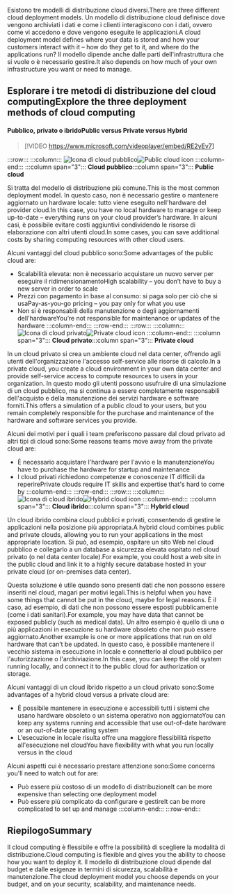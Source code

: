 <span data-ttu-id="3a0da-101">Esistono tre modelli di distribuzione cloud diversi.</span><span class="sxs-lookup"><span data-stu-id="3a0da-101">There are three different cloud deployment models.</span></span> <span data-ttu-id="3a0da-102">Un modello di distribuzione cloud definisce dove vengono archiviati i dati e come i clienti interagiscono con i dati, ovvero come vi accedono e dove vengono eseguite le applicazioni.</span><span class="sxs-lookup"><span data-stu-id="3a0da-102">A cloud deployment model defines where your data is stored and how your customers interact with it – how do they get to it, and where do the applications run?</span></span> <span data-ttu-id="3a0da-103">Il modello dipende anche dalle parti dell'infrastruttura che si vuole o è necessario gestire.</span><span class="sxs-lookup"><span data-stu-id="3a0da-103">It also depends on how much of your own infrastructure you want or need to manage.</span></span>

## <a name="explore-the-three-deployment-methods-of-cloud-computing"></a><span data-ttu-id="3a0da-104">Esplorare i tre metodi di distribuzione del cloud computing</span><span class="sxs-lookup"><span data-stu-id="3a0da-104">Explore the three deployment methods of cloud computing</span></span>

#### <a name="public-versus-private-versus-hybrid"></a><span data-ttu-id="3a0da-105">Pubblico, privato o ibrido</span><span class="sxs-lookup"><span data-stu-id="3a0da-105">Public versus Private versus Hybrid</span></span>

> [!VIDEO https://www.microsoft.com/videoplayer/embed/RE2yEv7]

:::row:::
    :::column:::
        <span data-ttu-id="3a0da-106">![Icona di cloud pubblico](../media/4-public-cloud.png)</span><span class="sxs-lookup"><span data-stu-id="3a0da-106">![Public cloud icon](../media/4-public-cloud.png)</span></span>
    :::column-end:::
    <span data-ttu-id="3a0da-107">:::column span="3"::: **Cloud pubblico**</span><span class="sxs-lookup"><span data-stu-id="3a0da-107">:::column span="3"::: **Public cloud**</span></span>

<span data-ttu-id="3a0da-108">Si tratta del modello di distribuzione più comune.</span><span class="sxs-lookup"><span data-stu-id="3a0da-108">This is the most common deployment model.</span></span> <span data-ttu-id="3a0da-109">In questo caso, non è necessario gestire o mantenere aggiornato un hardware locale: tutto viene eseguito nell'hardware del provider cloud.</span><span class="sxs-lookup"><span data-stu-id="3a0da-109">In this case, you have no local hardware to manage or keep up-to-date – everything runs on your cloud provider’s hardware.</span></span> <span data-ttu-id="3a0da-110">In alcuni casi, è possibile evitare costi aggiuntivi condividendo le risorse di elaborazione con altri utenti cloud.</span><span class="sxs-lookup"><span data-stu-id="3a0da-110">In some cases, you can save additional costs by sharing computing resources with other cloud users.</span></span>

<span data-ttu-id="3a0da-111">Alcuni vantaggi del cloud pubblico sono:</span><span class="sxs-lookup"><span data-stu-id="3a0da-111">Some advantages of the public cloud are:</span></span>

- <span data-ttu-id="3a0da-112">Scalabilità elevata: non è necessario acquistare un nuovo server per eseguire il ridimensionamento</span><span class="sxs-lookup"><span data-stu-id="3a0da-112">High scalability – you don’t have to buy a new server in order to scale</span></span>
- <span data-ttu-id="3a0da-113">Prezzi con pagamento in base al consumo: si paga solo per ciò che si usa</span><span class="sxs-lookup"><span data-stu-id="3a0da-113">Pay-as-you-go pricing – you pay only for what you use</span></span>
- <span data-ttu-id="3a0da-114">Non si è responsabili della manutenzione o degli aggiornamenti dell'hardware</span><span class="sxs-lookup"><span data-stu-id="3a0da-114">You’re not responsible for maintenance or updates of the hardware</span></span> :::column-end:::
  :::row-end:::
:::row:::
   :::column:::
        <span data-ttu-id="3a0da-115">![Icona di cloud privato](../media/4-private-cloud.png)</span><span class="sxs-lookup"><span data-stu-id="3a0da-115">![Private cloud icon](../media/4-private-cloud.png)</span></span>
    :::column-end:::
    <span data-ttu-id="3a0da-116">:::column span="3"::: **Cloud privato**</span><span class="sxs-lookup"><span data-stu-id="3a0da-116">:::column span="3"::: **Private cloud**</span></span>

<span data-ttu-id="3a0da-117">In un cloud privato si crea un ambiente cloud nel data center, offrendo agli utenti dell'organizzazione l'accesso self-service alle risorse di calcolo.</span><span class="sxs-lookup"><span data-stu-id="3a0da-117">In a private cloud, you create a cloud environment in your own data center and provide self-service access to compute resources to users in your organization.</span></span> <span data-ttu-id="3a0da-118">In questo modo gli utenti possono usufruire di una simulazione di un cloud pubblico, ma si continua a essere completamente responsabili dell'acquisto e della manutenzione dei servizi hardware e software forniti.</span><span class="sxs-lookup"><span data-stu-id="3a0da-118">This offers a simulation of a public cloud to your users, but you remain completely responsible for the purchase and maintenance of the hardware and software services you provide.</span></span>

<span data-ttu-id="3a0da-119">Alcuni dei motivi per i quali i team preferiscono passare dal cloud privato ad altri tipi di cloud sono:</span><span class="sxs-lookup"><span data-stu-id="3a0da-119">Some reasons teams move away from the private cloud are:</span></span>

- <span data-ttu-id="3a0da-120">È necessario acquistare l'hardware per l'avvio e la manutenzione</span><span class="sxs-lookup"><span data-stu-id="3a0da-120">You have to purchase the hardware for startup and maintenance</span></span>
- <span data-ttu-id="3a0da-121">I cloud privati richiedono competenze e conoscenze IT difficili da reperire</span><span class="sxs-lookup"><span data-stu-id="3a0da-121">Private clouds require IT skills and expertise that's hard to come by</span></span>
:::column-end:::
:::row-end:::
 :::row:::
    :::column:::
        <span data-ttu-id="3a0da-122">![Icona di cloud ibrido](../media/4-hybrid-cloud.png)</span><span class="sxs-lookup"><span data-stu-id="3a0da-122">![Hybrid cloud icon](../media/4-hybrid-cloud.png)</span></span>
    :::column-end:::
    <span data-ttu-id="3a0da-123">:::column span="3"::: **Cloud ibrido**</span><span class="sxs-lookup"><span data-stu-id="3a0da-123">:::column span="3"::: **Hybrid cloud**</span></span>

<span data-ttu-id="3a0da-124">Un cloud ibrido combina cloud pubblici e privati, consentendo di gestire le applicazioni nella posizione più appropriata.</span><span class="sxs-lookup"><span data-stu-id="3a0da-124">A hybrid cloud combines public and private clouds, allowing you to run your applications in the most appropriate location.</span></span> <span data-ttu-id="3a0da-125">Si può, ad esempio, ospitare un sito Web nel cloud pubblico e collegarlo a un database a sicurezza elevata ospitato nel cloud privato (o nel data center locale).</span><span class="sxs-lookup"><span data-stu-id="3a0da-125">For example, you could host a web site in the public cloud and link it to a highly secure database hosted in your private cloud (or on-premises data center).</span></span>

<span data-ttu-id="3a0da-126">Questa soluzione è utile quando sono presenti dati che non possono essere inseriti nel cloud, magari per motivi legali.</span><span class="sxs-lookup"><span data-stu-id="3a0da-126">This is helpful when you have some things that cannot be put in the cloud, maybe for legal reasons.</span></span> <span data-ttu-id="3a0da-127">È il caso, ad esempio, di dati che non possono essere esposti pubblicamente (come i dati sanitari).</span><span class="sxs-lookup"><span data-stu-id="3a0da-127">For example, you may have data that cannot be exposed publicly (such as medical data).</span></span> <span data-ttu-id="3a0da-128">Un altro esempio è quello di una o più applicazioni in esecuzione su hardware obsoleto che non può essere aggiornato.</span><span class="sxs-lookup"><span data-stu-id="3a0da-128">Another example is one or more applications that run on old hardware that can’t be updated.</span></span> <span data-ttu-id="3a0da-129">In questo caso, è possibile mantenere il vecchio sistema in esecuzione in locale e connetterlo al cloud pubblico per l'autorizzazione o l'archiviazione.</span><span class="sxs-lookup"><span data-stu-id="3a0da-129">In this case, you can keep the old system running locally, and connect it to the public cloud for authorization or storage.</span></span>

<span data-ttu-id="3a0da-130">Alcuni vantaggi di un cloud ibrido rispetto a un cloud privato sono:</span><span class="sxs-lookup"><span data-stu-id="3a0da-130">Some advantages of a hybrid cloud versus a private cloud are:</span></span>

- <span data-ttu-id="3a0da-131">È possibile mantenere in esecuzione e accessibili tutti i sistemi che usano hardware obsoleto o un sistema operativo non aggiornato</span><span class="sxs-lookup"><span data-stu-id="3a0da-131">You can keep any systems running and accessible that use out-of-date hardware or an out-of-date operating system</span></span>
- <span data-ttu-id="3a0da-132">L'esecuzione in locale risulta offre una maggiore flessibilità rispetto all'esecuzione nel cloud</span><span class="sxs-lookup"><span data-stu-id="3a0da-132">You have flexibility with what you run locally versus in the cloud</span></span>

<span data-ttu-id="3a0da-133">Alcuni aspetti cui è necessario prestare attenzione sono:</span><span class="sxs-lookup"><span data-stu-id="3a0da-133">Some concerns you'll need to watch out for are:</span></span>

- <span data-ttu-id="3a0da-134">Può essere più costoso di un modello di distribuzione</span><span class="sxs-lookup"><span data-stu-id="3a0da-134">It can be more expensive than selecting one deployment model</span></span>
- <span data-ttu-id="3a0da-135">Può essere più complicato da configurare e gestire</span><span class="sxs-lookup"><span data-stu-id="3a0da-135">It can be more complicated to set up and manage</span></span> :::column-end:::
  :::row-end:::

## <a name="summary"></a><span data-ttu-id="3a0da-136">Riepilogo</span><span class="sxs-lookup"><span data-stu-id="3a0da-136">Summary</span></span>

<span data-ttu-id="3a0da-137">Il cloud computing è flessibile e offre la possibilità di scegliere la modalità di distribuzione.</span><span class="sxs-lookup"><span data-stu-id="3a0da-137">Cloud computing is flexible and gives you the ability to choose how you want to deploy it.</span></span> <span data-ttu-id="3a0da-138">Il modello di distribuzione cloud dipende dal budget e dalle esigenze in termini di sicurezza, scalabilità e manutenzione.</span><span class="sxs-lookup"><span data-stu-id="3a0da-138">The cloud deployment model you choose depends on your budget, and on your security, scalability, and maintenance needs.</span></span>